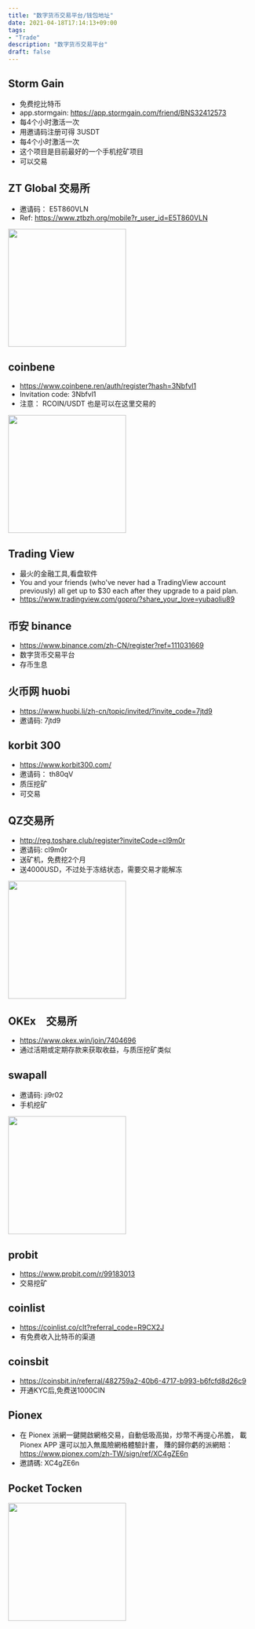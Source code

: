 ```yaml
---
title: "数字货币交易平台/钱包地址"
date: 2021-04-18T17:14:13+09:00
tags:  
- "Trade"
description: "数字货币交易平台"
draft: false
---
```


## Storm Gain
- 免费挖比特币
- app.stormgain: https://app.stormgain.com/friend/BNS32412573
- 每4个小时激活一次
- 用邀请码注册可得 3USDT
- 每4个小时激活一次
- 这个项目是目前最好的一个手机挖矿项目
- 可以交易

<!--more-->

## ZT  Global 交易所
- 邀请码： E5T860VLN
- Ref: https://www.ztbzh.org/mobile?r_user_id=E5T860VLN
<img src="https://cdn.jsdelivr.net/gh/yubaoliu/assets@image/image-20210517194416648.png" width="240px"/>

## coinbene
- https://www.coinbene.ren/auth/register?hash=3Nbfvl1
- Invitation code: 3Nbfvl1
- 注意： RCOIN/USDT 也是可以在这里交易的
<img src="https://cdn.jsdelivr.net/gh/yubaoliu/assets@image/image-20210505195800197.png" width="240px"/>

## Trading View
- 最火的金融工具,看盘软件
- You and your friends (who've never had a TradingView account previously) all get up to $30 each after they upgrade to a paid plan.
- https://www.tradingview.com/gopro/?share_your_love=yubaoliu89

## 币安 binance
- https://www.binance.com/zh-CN/register?ref=111031669
- 数字货币交易平台
- 存币生息


## 火币网 huobi
- https://www.huobi.li/zh-cn/topic/invited/?invite_code=7jtd9
- 邀请码: 7jtd9

## korbit 300
- https://www.korbit300.com/
- 邀请码： th80qV
- 质压挖矿
- 可交易

## QZ交易所 
- http://reg.toshare.club/register?inviteCode=cl9m0r
- 邀请码: cl9m0r
- 送矿机，免费挖2个月
- 送4000USD，不过处于冻结状态，需要交易才能解冻

<a href="http://reg.toshare.club/register?inviteCode=cl9m0r" target="_blank">
<img src="https://cdn.jsdelivr.net/gh/yubaoliu/assets@image/image-20210429071232260.png" width="240px" /></a>


## OKEx　交易所
- https://www.okex.win/join/7404696
- 通过活期或定期存款来获取收益，与质压挖矿类似

## swapall
- 邀请码: ji9r02
- 手机挖矿

<img src="https://cdn.jsdelivr.net/gh/yubaoliu/assets@image/image-20210429124556114.png" width="240px"/> 

## probit
- https://www.probit.com/r/99183013
- 交易挖矿

## coinlist
- https://coinlist.co/clt?referral_code=R9CX2J
- 有免费收入比特币的渠道

## coinsbit
- https://coinsbit.in/referral/482759a2-40b6-4717-b993-b6fcfd8d26c9
- 开通KYC后,免费送1000CIN

## Pionex
- 在 Pionex 派網一鍵開啟網格交易，自動低吸高拋，炒幣不再提心吊膽，
載 Pionex APP 還可以加入無風險網格體驗計畫，
賺的歸你虧的派網賠： https://www.pionex.com/zh-TW/sign/ref/XC4gZE6n
- 邀請碼: XC4gZE6n

## Pocket Tocken
<img src="https://cdn.jsdelivr.net/gh/yubaoliu/assets@image/image-20210515161327761.png" width="240px" />


